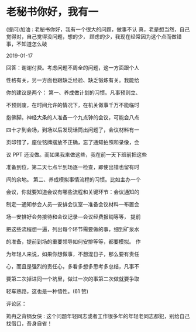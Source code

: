 # 老秘书你好，我有一

(提问)加油 : 老秘书你好，我有一个很大的问题，做事不认 真，老是想当然，自己觉得对，自己觉得没问题，想的少， 顾虑的少，我现在经常因为这个点而做错事，不知道怎么破

2019-01-17

回答：谢谢付费。考虑问题不周全的问题，这一方面跟个人

性格有关，另一方面也跟缺乏经验、缺乏锻炼有关。我能给

你的建议是两个： 第一、养成做计划的习惯。凡事预则立、

不预则废，在时间允许的情况下，在机关做事千万不能临时

抱佛脚。神经大条的人准备一个九点钟的会议，可能会八点

四十才到会场，到场以后发现话筒出问题了，会议材料有一

页印错了，座位铭牌摆放不正确，忘了通知拍照和录像，会

议 PPT 还没做。而如果我来做这些，我在前一天下班前把这些

准备到位，第二天七点半到场逐一检查，即使出错也留有时

间的余地。 第二、养成模拟事情流程的习惯。比如主办一个

会议，你就要知道会议有哪些流程和关键环节：会议通知的

制定—通知参会人员—安排会议室—准备会议材料—布置会

场—安排好会务接待和会议记录—会议经费报销等等， 提前

把这些流程想一遍，列出每个环节需要做的事，细到矿泉水

的准备，提前到场的重要领导如何安排等等，都要模拟。 作

为年轻人来说，如果你想做事，不想混日子，那么要有责任

心，而且是强烈的责任心，多看多想多思考多总结，凡事不

要第二次掉进同一个坑里，做过一次的事第二次做就要争取

轻车熟路，这也是一种悟性。(61 赞)

评论区：

筠冉之背锅女侠 : 这个问题年轻同志或者工作很多年的年轻老同志都犯，别给自己找借口，吾身自省！